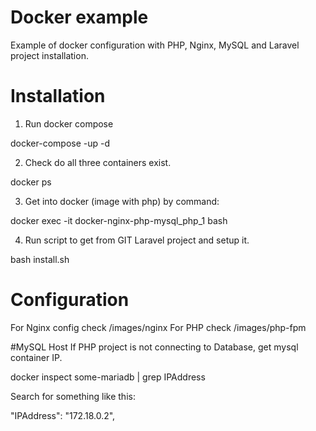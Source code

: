 # Docker example
Example of docker configuration with PHP, Nginx, MySQL and Laravel project installation.

# Installation

1. Run docker compose
<p>docker-compose -up -d</p>

2. Check do all three containers exist.
<p>docker ps</p>

3. Get into docker (image with php) by command:
<p>docker exec -it docker-nginx-php-mysql_php_1 bash</p>

4. Run script to get from GIT Laravel project and setup it.
<p>bash install.sh</p>


# Configuration

For Nginx config check /images/nginx
For PHP check /images/php-fpm

#MySQL Host
If PHP project is not connecting to Database, get mysql container IP.
<p>docker inspect some-mariadb | grep IPAddress<p>
Search for something like this:
<p>"IPAddress": "172.18.0.2",</p>